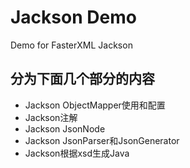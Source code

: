 # Jackson Demo

Demo for FasterXML Jackson

## 分为下面几个部分的内容

- Jackson ObjectMapper使用和配置
- Jackson注解
- Jackson JsonNode
- Jackson JsonParser和JsonGenerator
- Jackson根据xsd生成Java


